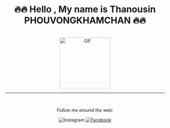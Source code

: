 <div align="center">
  
  # 🔥🔥 Hello , My name is Thanousin PHOUVONGKHAMCHAN 🔥🔥 </h4>
  
  <br/>
  
  <img align="center" alt="GIF" height="160px" src="https://media.giphy.com/media/du3J3cXyzhj75IOgvA/giphy.gif" />
  
  <br/>
  
  <hr/>
  
  <br/>

<i>Follow me around the web:</i><br>

<img src="https://img.shields.io/badge/Instagram-%23E4405F.svg?&style=flat-square&logo=instagram&logoColor=white" alt="Instagram">
<a href="https://www.facebook.com/thanusin.pouvongkhamchan/" target="_blank"><img src="https://img.shields.io/badge/Facebook-%231877F2.svg?&style=flat-square&logo=facebook&logoColor=white" alt="Facebook"></a>

</div>
